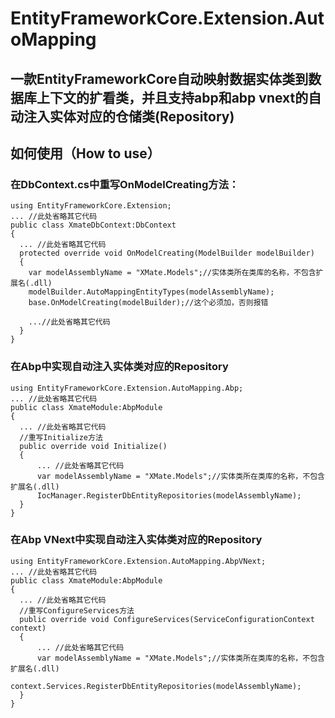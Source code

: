 # EntityFrameworkCore.Extension.AutoMapping
## 一款EntityFrameworkCore自动映射数据实体类到数据库上下文的扩看类，并且支持abp和abp vnext的自动注入实体对应的仓储类(Repository)

## 如何使用（How to use）
### 在DbContext.cs中重写OnModelCreating方法：
```
using EntityFrameworkCore.Extension;
... //此处省略其它代码
public class XmateDbContext:DbContext
{
  ... //此处省略其它代码
  protected override void OnModelCreating(ModelBuilder modelBuilder)
  {
    var modelAssemblyName = "XMate.Models";//实体类所在类库的名称，不包含扩展名(.dll)
    modelBuilder.AutoMappingEntityTypes(modelAssemblyName);
    base.OnModelCreating(modelBuilder);//这个必须加，否则报错
    
    ...//此处省略其它代码
  }
}
```

### 在Abp中实现自动注入实体类对应的Repository
```
using EntityFrameworkCore.Extension.AutoMapping.Abp;
... //此处省略其它代码
public class XmateModule:AbpModule
{
  ... //此处省略其它代码
  //重写Initialize方法
  public override void Initialize()
  {
      ... //此处省略其它代码
      var modelAssemblyName = "XMate.Models";//实体类所在类库的名称，不包含扩展名(.dll)
      IocManager.RegisterDbEntityRepositories(modelAssemblyName);
  }
}

```

### 在Abp VNext中实现自动注入实体类对应的Repository
```
using EntityFrameworkCore.Extension.AutoMapping.AbpVNext;
... //此处省略其它代码
public class XmateModule:AbpModule
{
  ... //此处省略其它代码
  //重写ConfigureServices方法
  public override void ConfigureServices(ServiceConfigurationContext context)
  {
      ... //此处省略其它代码
      var modelAssemblyName = "XMate.Models";//实体类所在类库的名称，不包含扩展名(.dll)
      context.Services.RegisterDbEntityRepositories(modelAssemblyName);
  }
}

```
